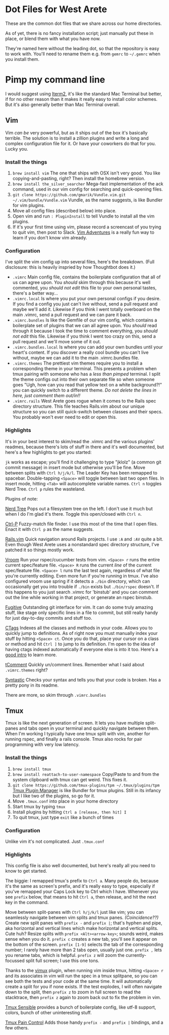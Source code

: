 # Dot Files for West Arete

These are the common dot files that we share across our home directories.

As of yet, there is no fancy installation script; just manually put these in
place, or blend them with what you have now.

They're named here without the leading dot, so that the repository is easy to
work with. You'll need to rename them e.g. from `gemrc` to `~/.gemrc` when you
install them.

# Pimp my command line

I would suggest using [Iterm2](https://iterm2.com), it's like the standard Mac Terminal but better, if for no other reason than it makes it really easy to install color schemes. But it's also generally better than Mac Terminal overall. 


## Vim
Vim _can be_ very powerful, but as it ships out of the box it's basically
terrible. The solution is to install a zillion plugins and write a long and
complex configuration file for it. Or have your coworkers do that for you. Lucky you.

### Install the things
1. `brew install vim` The one that ships with OSX isn't very good. You like copying-and-pasting, right? Then install the homebrew version.
2. `brew install the_silver_searcher` Mega-fast implementation of the ack command, used in our vim config for searching and quick-opening files.
3. `git clone https://github.com/gmarik/Vundle.vim.git ~/.vim/bundle/Vundle.vim` Vundle, as the name suggests, is like Bundler for vim plugins.
4. Move all config files (described below) into place.
5. Open vim and run `: PluginInstall` to tell Vundle to install all the vim plugins.
6. If it's your first time using vim, please record a screencast of you trying to quit vim, then post to Slack. [Vim Adventures](http://vim-adventures.com) is a really fun way to learn if you don't know vim already.

### Configuration
I've split the vim config up into several files, here's the breakdown. (Full disclosure: this is heavily inspried by how Thoughtbot does it.)

* `.vimrc` Main config file, contains the boilerplate configuration that all of us can agree upon. You _should_ skim through this because it's well commented, you _should not edit_ this file to your own personal tastes, there's a better way...
* `.vimrc.local` Is where you put your own personal configs if you desire. If you find a config you just can't live without, send a pull request and maybe we'll add it. Likewise if you think I went totally overboard on the main .vimrc, send a pull request and we can pare it back.
* `.vimrc.bundles` Is like the Gemfile of our vim config, which contains a boilerplate set of plugins that we can all agree upon. You _should_ read through it because I took the time to comment everything, you _should not edit_ this file. Likewise if you think I went too crazy on this, send a pull request and we'll move some of it out.
* `.vimrc.bundles.local` Is where you can add your own bundles until your heart's content. If you discover a really cool bundle you can't live without, maybe we can add it to the main .vimrc.bundles file.
* `.vimrc.themes` The prettiest vim themes require you to install a corresponding theme in your terminal. This presents a problem when tmux pairing with someone who has a _less than pimped_ terminal. I split the theme configs out into their own separate file so when someone goes "Ugh, how can you read that yellow text on a white background?!" you can quickly switch to a different theme. _Do not delete the lines in here, just comment them out/in!!_
* `.vimrc.rails` West Arete goes rogue when it comes to the Rails spec directory structure. This file teaches Rails.vim about our unique structure so you can still quick-switch between classes and their specs. You probably won't ever need to edit or open this.

### Highlights

It's in your best interest to skim/read the .vimrc and the various plugins' readmes, because there's lots of stuff in there and it's well documented, but here's a few highlights to get you started:

`jk` works as escape; you'll find it challenging to type "jklolz" (a common git commit message) in insert mode but otherwise you'll be fine. Move between splits with `Ctrl h/j/k/l`. The Leader Key has been remapped to spacebar. Double-tapping `<Space>` will toggle between last two open files. In insert mode, hitting `<Tab>` will autocomplete variable names. `Ctrl n` toggles Nerd Tree. `Ctrl p` rules the wasteland.

Plugins of note:

[Nerd Tree](https://github.com/scrooloose/nerdtree) Pops out a filesystem tree on the left. I don't use it much but when I do I'm glad it's there. Toggle this open/closed with `Ctrl n`.

[Ctrl-P](http://github.com/ctrlpvim/ctrlp.vim) Fuzzy-match file finder. I use this most of the time that I open files. Enact it with `Ctrl p` as the name suggests.

[Rails.vim](https://github.com/tpope/vim-rails) Quick navigation around Rails projects. I use `:A` and `:AV` quite a bit. Even though West Arete uses a nonstandard spec directory structure, I've patched it so things mostly work.

[Vroom](https://github.com/skalnik/vim-vroom) Run your rspec/cucumber tests from vim. `<Space> r` runs the entire current spec/feature file. `<Space> R` runs the current _line_ of the current spec/feature file. `<Space> l` runs the last test again, regardless of what file you're currently editing. Even more fun if you're running in tmux. I've also configured vroom use spring if it detects a `./bin` directory, which can occasionally get you into trouble if `./bin` exists but `./bin/rspec` doesn't. If this happens to you just search .vimrc for 'binstub' and you can comment out the line while working in that project, or generate an rspec binstub.

[Fugitive](https://github.com/tpope/vim-fugitive) Outstanding git interface for vim. It can do some truly amazing stuff, like stage only specific lines in a file to commit, but still really handy for just day-to-day commits and stuff too.

[CTags](http://github.com/vim-scripts/ctags.vim) Indexes all the classes and methods in your code. Allows you to quickly jump to definitions. As of right now you must manually index your stuff by hitting `<Space> ct`. Once you do that, place your cursor on a class or method and hit `Ctrl ]` to jump to its definition. I'm open to the idea of having ctags indexed automatically if everyone else is into it too. Here's a [good intro](http://andrew.stwrt.ca/posts/vim-ctags) to learn more. 

[tComment](http://github.com/vim-scripts/tComment) Quickly un/comment lines. Remember what I said about `.vimrc.themes` right?

[Syntastic](https://github.com/scrooloose/syntastic) Checks your syntax and tells you that your code is broken. Has a pretty pony in its readme.

There are more, so skim through `.vimrc.bundles`

## Tmux

Tmux is like the next generation of screen. It lets you have multiple split-panes and tabs open in your terminal and quickly navigate between them. When I'm working I typically have one tmux split with vim, another for running rspec, and finally a rails console. Tmux also rocks for pair programming with very low latency.

### Install the things
1. `brew install tmux`
2. `brew install reattach-to-user-namespace` Copy/Paste to and from the system clipboard with tmux can get weird. This fixes it.
3. `git clone https://github.com/tmux-plugins/tpm ~/.tmux/plugins/tpm` [Tmux Plugin Manager](https://github.com/tmux-plugins/tpm) is like Bundler for tmux plugins. Still in its infancy but I like two of the plugins, so go for it.
4. Move `.tmux.conf` into place in your home directory
5. Start tmux by typing `tmux`
6. Install plugins by hitting `Ctrl a [release, then hit] I`
7. To quit tmux, just type `exit` like a bunch of times

### Configuration
Unlike vim it's not complicated. Just `.tmux.conf`

### Highlights

This config file is also well documented, but here's really all you need to know to get started.

The biggie: I remapped tmux's prefix to `Ctrl a`. Many people do, because it's the same as screen's prefix, and it's really easy to type, especially if you've remapped your Caps Lock key to Ctrl which I have. Whenever you see `prefix` below, that means to hit `Ctrl a`, then release, and hit the next key in the command.

Move between split-panes with `Ctrl h/j/k/l` just like vim; you can seamlessly navigate between vim splits and tmux panes. _(Coincidence??)_ Create new split panes with `prefix -` and `prefix |`; that's hyphen and pipe, aka horizontal and vertical lines which make horizontal and vertical splits. Cute huh? Resize splits with `prefix <Alt><arrow-key>`; sounds weird, makes sense when you do it. `prefix c` creates a new tab, you'll see it appear on the bottom of the screen. `prefix [1-9]` selects the tab of the corresponding number; I rarely have more than 2 tabs open, usually just one. `prefix ,` lets you rename tabs, which is helpful. `prefix z` will zoom the currently-focussed split full screen; I use this one tons.

Thanks to the [vimux](https://github.com/yunake/vimux) plugin, when running vim inside tmux, hitting `<Space> r` and its associates in vim will run the spec in a tmux splitpane, so you can see both the tests and your code at the same time. It will automatically create a split for you if none exists. If the test explodes, I will often navigate down to the split, then `prefix z` to zoom in full screen to read the stacktrace, then `prefix z` again to zoom back out to fix the problem in vim.

[Tmux Sensible](https://github.com/tmux-plugins/tmux-sensible) provides a bunch of boilerplate config, like utf-8 support, colors, bunch of other uninteresting stuff.

[Tmux Pain Control](https://github.com/tmux-plugins/tmux-pain-control) Adds those handy `prefix -` and `prefix |` bindings, and a few others.